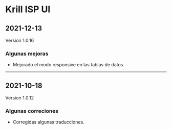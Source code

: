 # Krill ISP UI

## 2021-12-13
Version 1.0.16

### Algunas mejoras

<ul><li>Mejorado el modo responsive en las tablas de datos.</li></ul>

---

## 2021-10-18
Version 1.0.12

### Algunas correciones

<ul><li>Corregidas algunas traducciones.</li></ul>

